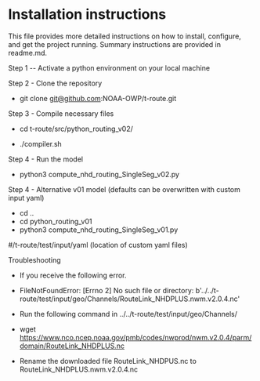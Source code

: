 # Installation instructions

This file provides more detailed instructions on how to install, configure, and get the project running. Summary instructions are provided in readme.md.

Step 1 -- Activate a python environment on your local machine 

Step 2 - Clone the repository 
- git clone git@github.com:NOAA-OWP/t-route.git

Step 3 - Compile necessary files
- cd t-route/src/python_routing_v02/

- ./compiler.sh

Step 4 - Run the model 

- python3 compute_nhd_routing_SingleSeg_v02.py

Step 4 - Alternative v01 model (defaults can be overwritten with custom input yaml)
- cd .. 
- cd python_routing_v01
- python3 compute_nhd_routing_SingleSeg_v01.py

#/t-route/test/input/yaml (location of custom yaml files)

Troubleshooting
- If you receive the following error.
* FileNotFoundError: [Errno 2] No such file or directory: b'../../t-route/test/input/geo/Channels/RouteLink_NHDPLUS.nwm.v2.0.4.nc'

- Run the following command in ../../t-route/test/input/geo/Channels/
* wget https://www.nco.ncep.noaa.gov/pmb/codes/nwprod/nwm.v2.0.4/parm/domain/RouteLink_NHDPLUS.nc

- Rename the downloaded file RouteLink_NHDPUS.nc to RouteLink_NHDPLUS.nwm.v2.0.4.nc


